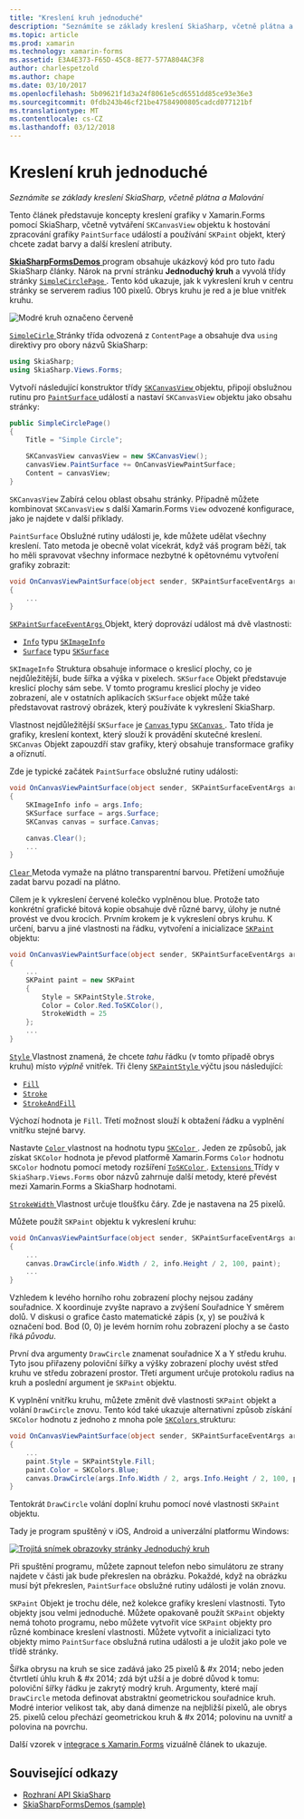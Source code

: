 ```yaml
---
title: "Kreslení kruh jednoduché"
description: "Seznámíte se základy kreslení SkiaSharp, včetně plátna a Malování"
ms.topic: article
ms.prod: xamarin
ms.technology: xamarin-forms
ms.assetid: E3A4E373-F65D-45C8-8E77-577A804AC3F8
author: charlespetzold
ms.author: chape
ms.date: 03/10/2017
ms.openlocfilehash: 5b09621f1d3a24f8061e5cd6551dd85ce93e36e3
ms.sourcegitcommit: 0fdb243b46cf21be47584900805cadcd077121bf
ms.translationtype: MT
ms.contentlocale: cs-CZ
ms.lasthandoff: 03/12/2018
---
```

# <a name="drawing-a-simple-circle"></a>Kreslení kruh jednoduché

_Seznámíte se základy kreslení SkiaSharp, včetně plátna a Malování_

Tento článek představuje koncepty kreslení grafiky v Xamarin.Forms pomocí SkiaSharp, včetně vytváření `SKCanvasView` objektu k hostování zpracování grafiky `PaintSurface` událostí a používání `SKPaint` objekt, který chcete zadat barvy a další kreslení atributy.

[ **SkiaSharpFormsDemos** ](https://developer.xamarin.com/samples/xamarin-forms/SkiaSharpForms/SkiaSharpFormsDemos/) program obsahuje ukázkový kód pro tuto řadu SkiaSharp články. Nárok na první stránku **Jednoduchý kruh** a vyvolá třídy stránky [ `SimpleCirclePage` ](https://github.com/xamarin/xamarin-forms-samples/blob/master/SkiaSharpForms/SkiaSharpFormsDemos/SkiaSharpFormsDemos/SkiaSharpFormsDemos/Basics/SimpleCirclePage.cs). Tento kód ukazuje, jak k vykreslení kruh v centru stránky se serverem radius 100 pixelů. Obrys kruhu je red a je blue vnitřek kruhu.

![](circle-images/circleexample.png "Modré kruh označeno červeně")

[ `SimpleCirle` ](https://github.com/xamarin/xamarin-forms-samples/blob/master/SkiaSharpForms/SkiaSharpFormsDemos/SkiaSharpFormsDemos/SkiaSharpFormsDemos/Basics/SimpleCirclePage.cs) Stránky třída odvozená z `ContentPage` a obsahuje dva `using` direktivy pro obory názvů SkiaSharp:

```csharp
using SkiaSharp;
using SkiaSharp.Views.Forms;
```

Vytvoří následující konstruktor třídy [ `SKCanvasView` ](https://developer.xamarin.com/api/type/SkiaSharp.Views.Forms.SKCanvasView/) objektu, připojí obslužnou rutinu pro [ `PaintSurface` ](https://developer.xamarin.com/api/event/SkiaSharp.Views.Forms.SKCanvasView.PaintSurface/) událostí a nastaví `SKCanvasView` objektu jako obsahu stránky:

```csharp
public SimpleCirclePage()
{
    Title = "Simple Circle";

    SKCanvasView canvasView = new SKCanvasView();
    canvasView.PaintSurface += OnCanvasViewPaintSurface;
    Content = canvasView;
}
```

`SKCanvasView` Zabírá celou oblast obsahu stránky. Případně můžete kombinovat `SKCanvasView` s další Xamarin.Forms `View` odvozené konfigurace, jako je najdete v další příklady.

`PaintSurface` Obslužné rutiny události je, kde můžete udělat všechny kreslení. Tato metoda je obecně volat vícekrát, když váš program běží, tak ho měli spravovat všechny informace nezbytné k opětovnému vytvoření grafiky zobrazit:

```csharp
void OnCanvasViewPaintSurface(object sender, SKPaintSurfaceEventArgs args)
{
    ...
}

```

[ `SKPaintSurfaceEventArgs` ](https://developer.xamarin.com/api/type/SkiaSharp.Views.Forms.SKPaintSurfaceEventArgs/) Objekt, který doprovází událost má dvě vlastnosti:

- [`Info`](https://developer.xamarin.com/api/property/SkiaSharp.Views.Forms.SKPaintSurfaceEventArgs.Info/) typu [`SKImageInfo`](https://developer.xamarin.com/api/type/SkiaSharp.SKImageInfo/)
- [`Surface`](https://developer.xamarin.com/api/property/SkiaSharp.Views.Forms.SKPaintSurfaceEventArgs.Surface/) typu [`SKSurface`](https://developer.xamarin.com/api/type/SkiaSharp.SKSurface/)

`SKImageInfo` Struktura obsahuje informace o kreslicí plochy, co je nejdůležitější, bude šířka a výška v pixelech. `SKSurface` Objekt představuje kreslicí plochy sám sebe. V tomto programu kreslicí plochy je video zobrazení, ale v ostatních aplikacích `SKSurface` objekt může také představovat rastrový obrázek, který používáte k vykreslení SkiaSharp.

Vlastnost nejdůležitější `SKSurface` je [ `Canvas` ](https://developer.xamarin.com/api/property/SkiaSharp.SKSurface.Canvas/) typu [ `SKCanvas` ](https://developer.xamarin.com/api/type/SkiaSharp.SKCanvas/). Tato třída je grafiky, kreslení kontext, který slouží k provádění skutečné kreslení. `SKCanvas` Objekt zapouzdří stav grafiky, který obsahuje transformace grafiky a oříznutí.

Zde je typické začátek `PaintSurface` obslužné rutiny události:

```csharp
void OnCanvasViewPaintSurface(object sender, SKPaintSurfaceEventArgs args)
{
    SKImageInfo info = args.Info;
    SKSurface surface = args.Surface;
    SKCanvas canvas = surface.Canvas;

    canvas.Clear();
    ...
}

```

[ `Clear` ](https://developer.xamarin.com/api/member/SkiaSharp.SKCanvas.Clear()/) Metoda vymaže na plátno transparentní barvou. Přetížení umožňuje zadat barvu pozadí na plátno.

Cílem je k vykreslení červené kolečko vyplněnou blue. Protože tato konkrétní grafické bitová kopie obsahuje dvě různé barvy, úlohy je nutné provést ve dvou krocích. Prvním krokem je k vykreslení obrys kruhu. K určení, barvu a jiné vlastnosti na řádku, vytvoření a inicializace [ `SKPaint` ](https://developer.xamarin.com/api/type/SkiaSharp.SKPaint/) objektu:

```csharp
void OnCanvasViewPaintSurface(object sender, SKPaintSurfaceEventArgs args)
{
    ...
    SKPaint paint = new SKPaint
    {
        Style = SKPaintStyle.Stroke,
        Color = Color.Red.ToSKColor(),
        StrokeWidth = 25
    };
    ...
}
```

[ `Style` ](https://developer.xamarin.com/api/property/SkiaSharp.SKPaint.Style/) Vlastnost znamená, že chcete *tahu* řádku (v tomto případě obrys kruhu) místo *výplně* vnitřek. Tři členy [ `SKPaintStyle` ](https://developer.xamarin.com/api/type/SkiaSharp.SKPaintStyle/) výčtu jsou následující:

- [`Fill`](https://developer.xamarin.com/api/field/SkiaSharp.SKPaintStyle.Fill/)
- [`Stroke`](https://developer.xamarin.com/api/field/SkiaSharp.SKPaintStyle.Stroke/)
- [`StrokeAndFill`](https://developer.xamarin.com/api/field/SkiaSharp.SKPaintStyle.StrokeAndFill/)

Výchozí hodnota je `Fill`. Třetí možnost slouží k obtažení řádku a vyplnění vnitřku stejné barvy.

Nastavte [ `Color` ](https://developer.xamarin.com/api/property/SkiaSharp.SKPaint.Color/) vlastnost na hodnotu typu [ `SKColor` ](https://developer.xamarin.com/api/type/SkiaSharp.SKColor/). Jeden ze způsobů, jak získat `SKColor` hodnota je převod platformě Xamarin.Forms `Color` hodnotu `SKColor` hodnotu pomocí metody rozšíření [ `ToSKColor` ](https://developer.xamarin.com/api/member/SkiaSharp.Views.Forms.Extensions.ToSKColor/p/Xamarin.Forms.Color/). [ `Extensions` ](https://developer.xamarin.com/api/type/SkiaSharp.Views.Forms.Extensions/) Třídy v `SkiaSharp.Views.Forms` obor názvů zahrnuje další metody, které převést mezi Xamarin.Forms a SkiaSharp hodnotami.

[ `StrokeWidth` ](https://developer.xamarin.com/api/property/SkiaSharp.SKPaint.StrokeWidth/) Vlastnost určuje tloušťku čáry. Zde je nastavena na 25 pixelů.

Můžete použít `SKPaint` objektu k vykreslení kruhu:

```csharp
void OnCanvasViewPaintSurface(object sender, SKPaintSurfaceEventArgs args)
{
    ...
    canvas.DrawCircle(info.Width / 2, info.Height / 2, 100, paint);
    ...
}
```

Vzhledem k levého horního rohu zobrazení plochy nejsou zadány souřadnice. X koordinuje zvyšte napravo a zvýšení Souřadnice Y směrem dolů. V diskusi o grafice často matematické zápis (x, y) se používá k označení bod. Bod (0, 0) je levém horním rohu zobrazení plochy a se často říká *původu*.

První dva argumenty `DrawCircle` znamenat souřadnice X a Y středu kruhu. Tyto jsou přiřazeny poloviční šířky a výšky zobrazení plochy uvést střed kruhu ve středu zobrazení prostor. Třetí argument určuje protokolu radius na kruh a poslední argument je `SKPaint` objektu.

K vyplnění vnitřku kruhu, můžete změnit dvě vlastnosti `SKPaint` objekt a volání `DrawCircle` znovu. Tento kód také ukazuje alternativní způsob získání `SKColor` hodnotu z jednoho z mnoha pole [ `SKColors` ](https://developer.xamarin.com/api/type/SkiaSharp.SKColors/) strukturu:

```csharp
void OnCanvasViewPaintSurface(object sender, SKPaintSurfaceEventArgs args)
{
    ...
    paint.Style = SKPaintStyle.Fill;
    paint.Color = SKColors.Blue;
    canvas.DrawCircle(args.Info.Width / 2, args.Info.Height / 2, 100, paint);
}
```
Tentokrát `DrawCircle` volání doplní kruhu pomocí nové vlastnosti `SKPaint` objektu.

Tady je program spuštěný v iOS, Android a univerzální platformu Windows:

[![](circle-images/simplecircle-small.png "Trojitá snímek obrazovky stránky Jednoduchý kruh")](circle-images/simplecircle-large.png#lightbox "Trojitá snímek obrazovky stránky jednoduché kruhu.")

Při spuštění programu, můžete zapnout telefon nebo simulátoru ze strany najdete v části jak bude překreslen na obrázku. Pokaždé, když na obrázku musí být překreslen, `PaintSurface` obslužné rutiny události je volán znovu.

`SKPaint` Objekt je trochu déle, než kolekce grafiky kreslení vlastnosti. Tyto objekty jsou velmi jednoduché. Můžete opakovaně použít `SKPaint` objekty nemá tohoto programu, nebo můžete vytvořit více `SKPaint` objekty pro různé kombinace kreslení vlastnosti. Můžete vytvořit a inicializaci tyto objekty mimo `PaintSurface` obslužná rutina události a je uložit jako pole ve třídě stránky.

Šířka obrysu na kruh se sice zadává jako 25 pixelů & #x 2014; nebo jeden čtvrtletí úhlu kruh & #x 2014; zdá být užší a je dobré důvod k tomu: poloviční šířky řádku je zakrytý modrý kruh. Argumenty, které mají `DrawCircle` metoda definovat abstraktní geometrickou souřadnice kruh. Modré interior velikost tak, aby daná dimenze na nejbližší pixelů, ale obrys 25. pixelů celou přechází geometrickou kruh & #x 2014; polovinu na uvnitř a polovina na povrchu.

Další vzorek v [integrace s Xamarin.Forms](~/xamarin-forms/user-interface/graphics/skiasharp/basics/integration.md) vizuálně článek to ukazuje.


## <a name="related-links"></a>Související odkazy

- [Rozhraní API SkiaSharp](https://developer.xamarin.com/api/root/SkiaSharp/)
- [SkiaSharpFormsDemos (sample)](https://developer.xamarin.com/samples/xamarin-forms/SkiaSharpForms/SkiaSharpFormsDemos/)
